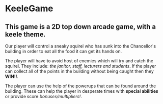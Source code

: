 # KeeleGame

## This game is a 2D top down arcade game, with a keele theme.

Our player will control a sneaky squirel who has sunk into the Chancellor's building in order to eat all the food it can get its hands on.

The player will have to avoid host of enemies which will try and catch the squirel. They include: _the janitor, staff, lecturers and students_. If the player can collect all of the points in the building without being caught then they **WIN!!**.

The player can use the help of the powerups that can be found around the building. These can help the player in desperate times with **special abilities** or provide score _bonuses/multipliers!_.
